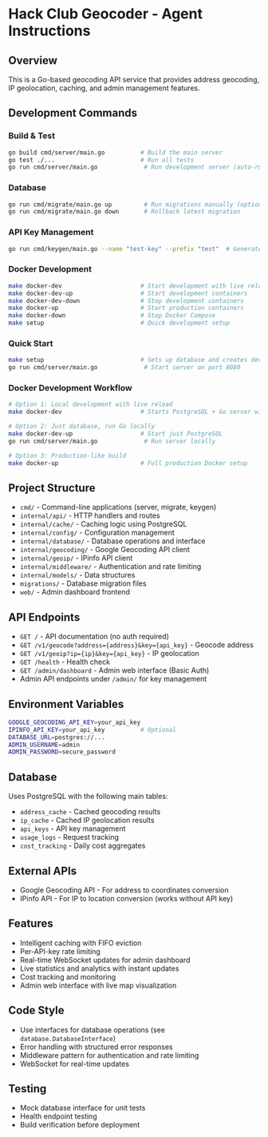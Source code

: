 # Hack Club Geocoder - Agent Instructions

## Overview
This is a Go-based geocoding API service that provides address geocoding, IP geolocation, caching, and admin management features.

## Development Commands

### Build & Test
```bash
go build cmd/server/main.go          # Build the main server
go test ./...                        # Run all tests
go run cmd/server/main.go             # Run development server (auto-runs migrations)
```

### Database
```bash
go run cmd/migrate/main.go up         # Run migrations manually (optional)
go run cmd/migrate/main.go down       # Rollback latest migration
```

### API Key Management
```bash
go run cmd/keygen/main.go --name "test-key" --prefix "test"  # Generate API key
```

### Docker Development
```bash
make docker-dev                      # Start development with live reload
make docker-dev-up                   # Start development containers
make docker-dev-down                 # Stop development containers
make docker-up                       # Start production containers
make docker-down                     # Stop Docker Compose
make setup                           # Quick development setup
```

### Quick Start
```bash
make setup                           # Sets up database and creates dev key
go run cmd/server/main.go             # Start server on port 8080
```

### Docker Development Workflow
```bash
# Option 1: Local development with live reload
make docker-dev                      # Starts PostgreSQL + Go server with live reload

# Option 2: Just database, run Go locally  
make docker-dev-up                   # Start just PostgreSQL
go run cmd/server/main.go             # Run server locally

# Option 3: Production-like build
make docker-up                       # Full production Docker setup
```

## Project Structure
- `cmd/` - Command-line applications (server, migrate, keygen)
- `internal/api/` - HTTP handlers and routes
- `internal/cache/` - Caching logic using PostgreSQL
- `internal/config/` - Configuration management
- `internal/database/` - Database operations and interface
- `internal/geocoding/` - Google Geocoding API client
- `internal/geoip/` - IPinfo API client
- `internal/middleware/` - Authentication and rate limiting
- `internal/models/` - Data structures
- `migrations/` - Database migration files
- `web/` - Admin dashboard frontend

## API Endpoints
- `GET /` - API documentation (no auth required)
- `GET /v1/geocode?address={address}&key={api_key}` - Geocode address
- `GET /v1/geoip?ip={ip}&key={api_key}` - IP geolocation
- `GET /health` - Health check
- `GET /admin/dashboard` - Admin web interface (Basic Auth)
- Admin API endpoints under `/admin/` for key management

## Environment Variables
```bash
GOOGLE_GEOCODING_API_KEY=your_api_key
IPINFO_API_KEY=your_api_key          # Optional
DATABASE_URL=postgres://...
ADMIN_USERNAME=admin
ADMIN_PASSWORD=secure_password
```

## Database
Uses PostgreSQL with the following main tables:
- `address_cache` - Cached geocoding results
- `ip_cache` - Cached IP geolocation results  
- `api_keys` - API key management
- `usage_logs` - Request tracking
- `cost_tracking` - Daily cost aggregates

## External APIs
- Google Geocoding API - For address to coordinates conversion
- IPinfo API - For IP to location conversion (works without API key)

## Features
- Intelligent caching with FIFO eviction
- Per-API-key rate limiting
- Real-time WebSocket updates for admin dashboard
- Live statistics and analytics with instant updates
- Cost tracking and monitoring
- Admin web interface with live map visualization

## Code Style
- Use interfaces for database operations (see `database.DatabaseInterface`)
- Error handling with structured error responses
- Middleware pattern for authentication and rate limiting
- WebSocket for real-time updates

## Testing
- Mock database interface for unit tests
- Health endpoint testing
- Build verification before deployment
